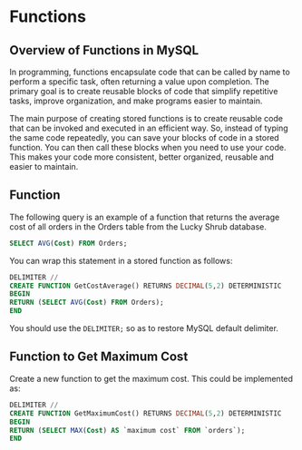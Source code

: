 # Functions

## Overview of Functions in MySQL

In programming, functions encapsulate code that can be called by name to perform a specific task, often returning a value upon completion. The primary goal is to create reusable blocks of code that simplify repetitive tasks, improve organization, and make programs easier to maintain.

The main purpose of creating stored functions is to create reusable code that can be invoked and executed in an efficient way. So, instead of typing the same code repeatedly, you can save your blocks of code in a stored function. You can then call these blocks when you need to use your code. This makes your code more consistent, better organized, reusable and easier to maintain.

## Function

The following query is an example of a function that returns the average cost of all orders in the Orders table from the Lucky Shrub database.

```sql
SELECT AVG(Cost) FROM Orders;
```

You can wrap this statement in a stored function as follows:

```sql
DELIMITER //
CREATE FUNCTION GetCostAverage() RETURNS DECIMAL(5,2) DETERMINISTIC 
BEGIN
RETURN (SELECT AVG(Cost) FROM Orders);
END
```

You should use the `DELIMITER;` so as to restore MySQL default delimiter.

## Function to Get Maximum Cost

Create a new function to get the maximum cost. This could be implemented as:

```sql
DELIMITER //
CREATE FUNCTION GetMaximumCost() RETURNS DECIMAL(5,2) DETERMINISTIC
BEGIN
RETURN (SELECT MAX(Cost) AS `maximum cost` FROM `orders`);
END
```
